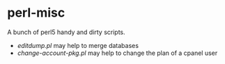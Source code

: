# perl-misc
A bunch of perl5 handy and dirty scripts.

* _editdump.pl_ may help to merge databases
* _change-account-pkg.pl_ may help to change the plan of a cpanel user
